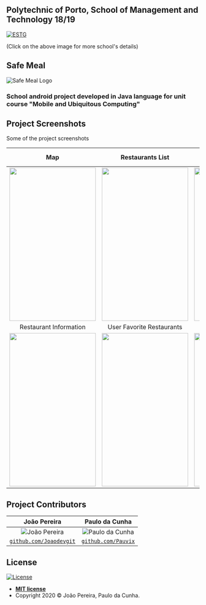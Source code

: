 ## Polytechnic of Porto, School of Management and Technology 18/19
<a href="https://www.estg.ipp.pt/"><img src="https://user-images.githubusercontent.com/44362304/94424125-9f4d8a00-0181-11eb-84cb-174d8dbde5ec.png" title="ESTG"></a>

 (Click on the above image for more school's details)

## Safe Meal
![Safe Meal Logo](https://user-images.githubusercontent.com/44362304/94711378-f39e6880-033f-11eb-99d0-e920b6a64ed0.png)

### School android project developed in **Java** language for unit course "Mobile and Ubiquitous Computing"

## Project Screenshots
Some of the project screenshots

| Map | Restaurants List | Nearby Restaurant Notification |
| :---: |:---:|:---:| 
| <img src="https://user-images.githubusercontent.com/44362304/94713629-fbabd780-0342-11eb-85c9-e67a8d096328.png" width="225" height="400"> |<img src="https://user-images.githubusercontent.com/44362304/94713629-fbabd780-0342-11eb-85c9-e67a8d096328.png" width="225" height="400"> | <img src="https://user-images.githubusercontent.com/44362304/94713641-ffd7f500-0342-11eb-930d-d7f3586d1402.png" width="225" height="400"> |
| Restaurant Information | User Favorite Restaurants | User Restaurants Reviews |
| <img src="https://user-images.githubusercontent.com/44362304/94713651-023a4f00-0343-11eb-8835-e553b6dff5bc.png" width="225" height="400"> | <img src="https://user-images.githubusercontent.com/44362304/94713670-06666c80-0343-11eb-835a-5356ac94f2f5.png" width="225" height="400"> | <img src="https://user-images.githubusercontent.com/44362304/94715083-e9329d80-0344-11eb-8741-ee988f8ee174.png" width="225" height="400"> |


## Project Contributors
| João Pereira | Paulo da Cunha |
| :---: |:---:| 
| ![João Pereira](https://avatars2.githubusercontent.com/u/44362304?s=200&u=e779f8e4e1d4788360e7478a675df73f219b42b4&v=3)| ![Paulo da Cunha](https://avatars0.githubusercontent.com/u/39674226?s=200&u=5e980e380bf0b9d7a7f821ddcc6fe6112e026ae9&v=4) |
| <a href="https://github.com/Joaodevgit" target="_blank">`github.com/Joaodevgit`</a> | <a href="https://github.com/Pauvix" target="_blank">`github.com/Pauvix`</a>|

## License

[![License](http://img.shields.io/:license-mit-blue.svg?style=flat-square)](http://badges.mit-license.org)
- **[MIT license](http://opensource.org/licenses/mit-license.php)**
- Copyright 2020 © João Pereira, Paulo da Cunha.

